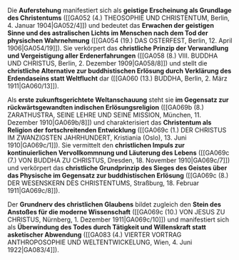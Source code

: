 
Die **Auferstehung** manifestiert sich als **geistige Erscheinung als Grundlage des Christentums** ([[GA052 (4.) THEOSOPHIE UND CHRISTENTUM, Berlin, 4. Januar 1904|GA052/4]]) und bedeutet das **Erwachen der geistigen Sinne und des astralischen Lichts im Menschen nach dem Tod der physischen Wahrnehmung** ([[GA054 (19.) DAS OSTERFEST, Berlin, 12. April 1906|GA054/19]]). Sie verkörpert das **christliche Prinzip der Verwandlung und Vergeistigung aller Erdenerfahrungen** ([[GA058 (8.) VIII. BUDDHA UND CHRISTUS, Berlin, 2. Dezember 1909|GA058/8]]) und stellt die **christliche Alternative zur buddhistischen Erlösung durch Verklärung des Erdendaseins statt Weltflucht** dar ([[GA060 (13.) BUDDHA, Berlin, 2. März 1911|GA060/13]]).

Als **erste zukunftsgerichtete Weltanschauung** steht sie **im Gegensatz zur rückwärtsgewandten indischen Erlösungsreligion** ([[GA069b (8.) ZARATHUSTRA, SEINE LEHRE UND SEINE MISSION, München, 11. Dezember 1910|GA069b/8]]) und charakterisiert das **Christentum als Religion der fortschreitenden Entwicklung** ([[GA069c (1.) DER CHRISTUS IM ZWANZIGSTEN JAHRHUNDERT, Kristiania (Oslo), 13. Juni 1910|GA069c/1]]). Sie vermittelt den **christlichen Impuls zur kontinuierlichen Vervollkommnung und Läuterung des Lebens** ([[GA069c (7.) VON BUDDHA ZU CHRISTUS, Dresden, 18. November 1910|GA069c/7]]) und verkörpert das **christliche Grundprinzip des Sieges des Geistes über das Physische im Gegensatz zur buddhistischen Erlösung** ([[GA069c (8.) DER WESENSKERN DES CHRISTENTUMS, Straßburg, 18. Februar 1911|GA069c/8]]).

Der **Grundnerv des christlichen Glaubens** bildet zugleich den **Stein des Anstoßes für die moderne Wissenschaft** ([[GA069c (10.) VON JESUS ZU CHRISTUS, Nürnberg, 1. Dezember 1911|GA069c/10]]) und manifestiert sich als **Überwindung des Todes durch Tätigkeit und Willenskraft statt asketischer Abwendung** ([[GA083 (4.) VIERTER VORTRAG ANTHROPOSOPHIE UND WELTENTWICKELUNG, Wien, 4. Juni 1922|GA083/4]]).
